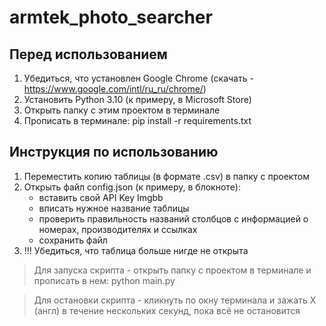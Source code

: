 # armtek_photo_searcher

## Перед использованием
1. Убедиться, что установлен Google Chrome (скачать - https://www.google.com/intl/ru_ru/chrome/)
2. Установить Python 3.10 (к примеру, в Microsoft Store)
3. Открыть папку с этим проектом в терминале
4. Прописать в терминале: pip install -r requirements.txt

## Инструкция по использованию
1. Переместить копию таблицы (в формате .csv) в папку с проектом
2. Открыть файл config.json (к примеру, в блокноте):
   - вставить свой API Key Imgbb
   - вписать нужное название таблицы
   - проверить правильность названий столбцов с информацией о номерах, производителях и ссылках
   - сохранить файл
3. !!! Убедиться, что таблица больше нигде не открыта

> Для запуска скрипта - открыть папку с проектом в терминале и прописать в нем: python main.py

> Для остановки скрипта - кликнуть по окну терминала и зажать X (англ) в течение нескольких секунд, пока всё не остановится
